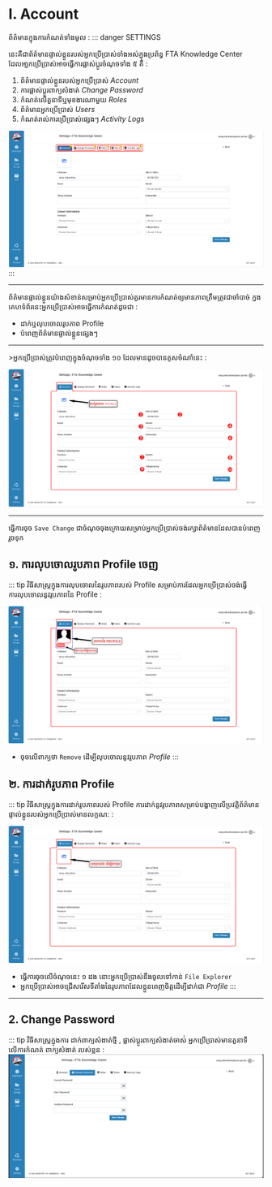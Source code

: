 # I. Account

ព័ត៌មានក្នុងការកំណត់ទាំងមូល :
::: danger SETTINGS

នេះគឺជាព័ត៌មានផ្ទាល់ខ្លួនរបស់អ្នកប្រើប្រាស់ទាំងអស់ក្នុងប្រព័ន្ធ FTA Knowledge Center ដែលអា្នកប្រើប្រាស់អាចធ្វើការផ្លាស់ប្តូរចំណុចទាំង ៥ គឺ :
1. ព័ត៌មានផ្ទាល់ខ្លួនរបស់អ្នកប្រើប្រាស់ *Account*
2. ការផ្លាស់ប្តូរពាក្យសំងាត់ *Change Password*
3. កំណត់លើតួនាទីឬមុខងារណាមួយ *Roles*
4. ព័ត៌មានអ្នកប្រើប្រាស់ *Users*
5. កំណត់រាល់ការប្រើប្រាស់ផ្សេងៗ *Activity Logs*

![Pic ](./pictures/Account/AllMemoryOfSetting.png)
:::
<hr>

ព័ត៌មានផ្ទាល់ខ្លួនយ៉ាងសំខាន់សម្រាប់អ្នកប្រើប្រាស់គួរមានការកំណត់ឲ្យមានភាពត្រឹមត្រូវជាចាំបាច់ ក្នងគេហទំព័រនេះអ្នកប្រើប្រាស់អាចធ្វើការកំណត់ដូចជា :
- ដាក់ឬលុបចោលរូបភាព Profile
- បំពេញព័ត៌មានផ្ទាល់ខ្លួនផ្សេងៗ
<hr>
 >អ្នកប្រើប្រាស់ត្រូវបំពេញក្នុងចំណុចទាំង ១០ ដែលមានដូចបានគូសចំណាំនេះ :

![Pic ](./pictures/Account/InformationInAccountpage.png)
<hr>

ធ្វើការចុច `Save Change` ជាចំណុចចុងក្រោយសម្រាប់អ្នកប្រើប្រាស់ចង់រក្សាព័ត៌មានដែលបានបំពេញរួចទុក

## ១. ការលុបចោលរូបភាព Profile ចេញ
::: tip វិធីសាស្ត្រក្នុងការលុបចោលនៃរូបភាពរបស់ Profile
សម្រាប់ការដែលអ្នកប្រើប្រាស់ចង់ធ្វើការលុបចោលនូវរូបភាពនៃ Profile : 

![Pic ](./pictures/Account/RemoveProfile.png)
- ចុចលើពាក្យថា `Remove` ដើម្បីលុបចោលនូវរូបភាព *Profile*
:::

## ២. ការដាក់រូបភាព Profile 
::: tip វិធីសាស្ត្រក្នុងការដាក់រូបភាពរបស់ Profile
ការដាក់នូវរូបភាពសម្រាប់បង្ហាញលើប្រវត្តិព័ត៌មានផ្ទាល់ខ្លូនរបស់អ្នកប្រើប្រាស់មានលក្ខណ: : 

![Pic ](./pictures/Account/AddProfile.png)

- ធ្វើការចុចលើចំណុចនេះ ១ ដង នោះអ្នកប្រើប្រាស់នឹងចូលទៅកាន់ `File​ Explorer`
- អ្នកប្រើប្រាស់អាចជ្រើសរើសទីតាំងនៃរូបភាពដែលខ្លួនពេញចិត្តដើម្បីដាក់ជា *Profile*
:::
<hr>

## 2. Change Password
::: tip វិធីសាស្ត្រក្នុងការ ដាក់ពាក្យសំងាត់ថ្មី , ផ្លាស់ប្តូរពាក្យសំងាត់ចាស់់
អ្នកប្រើប្រាស់មានតួនាទីលើការកំណត់ ពាក្យសំងាត់ របស់ខ្លួន :
![Pic ](./pictures/ChangePassword/InformationOfChangepasswordPage.png)